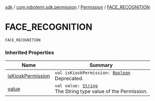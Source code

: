 [sdk](../../index.md) / [com.robotemi.sdk.permission](../index.md) / [Permission](index.md) / [FACE_RECOGNITION](./-f-a-c-e_-r-e-c-o-g-n-i-t-i-o-n.md)

# FACE_RECOGNITION

`FACE_RECOGNITION`

### Inherited Properties

| Name | Summary |
|---|---|
| [isKioskPermission](is-kiosk-permission.md) | `val isKioskPermission: `[`Boolean`](https://kotlinlang.org/api/latest/jvm/stdlib/kotlin/-boolean/index.html)<br>Deprecated. |
| [value](value.md) | `val value: `[`String`](https://kotlinlang.org/api/latest/jvm/stdlib/kotlin/-string/index.html)<br>The String type value of the Permission. |
